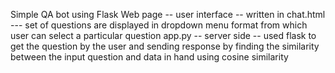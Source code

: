 
Simple QA bot using Flask
Web page -- user interface -- written in chat.html --- set of questions are displayed in dropdown menu format from which user can select a particular question
app.py -- server side -- used flask to get the question by the user and sending response by finding the similarity between the input question and data in hand using cosine similarity
